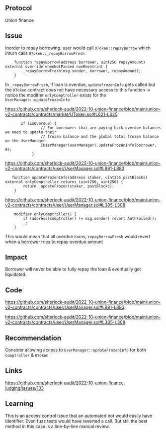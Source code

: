 ## Protocol

Union finance

## Issue

Inorder to repay borrowing, user would call `UToken::repayBorrow` which inturn calls `UToken::_repayBorrowFresh`

```
    function repayBorrow(address borrower, uint256 repayAmount) external override whenNotPaused nonReentrant {
        _repayBorrowFresh(msg.sender, borrower, repayAmount);
    }
```

In `_repayBorrowFresh`, if loan is overdue, `updateFrozenInfo` gets called but the `UToken` contract does not have necessary access to this function -> notice the modifier `onlyComptroller` exists for the `UserManager::updateFrozenInfo`

https://github.com/sherlock-audit/2022-10-union-finance/blob/main/union-v2-contracts/contracts/market/UToken.sol#L621-L625

```solidity
       if (isOverdue) {
                // For borrowers that are paying back overdue balances we need to update their
                // frozen balance and the global total frozen balance on the UserManager
                IUserManager(userManager).updateFrozenInfo(borrower, 0);
            }
```

https://github.com/sherlock-audit/2022-10-union-finance/blob/main/union-v2-contracts/contracts/user/UserManager.sol#L881-L883

```solidity
   function updateFrozenInfo(address staker, uint256 pastBlocks) external onlyComptroller returns (uint256, uint256) {
        return _updateFrozen(staker, pastBlocks);
    }
```

https://github.com/sherlock-audit/2022-10-union-finance/blob/main/union-v2-contracts/contracts/user/UserManager.sol#L305-L308

```
    modifier onlyComptroller() {
        if (address(comptroller) != msg.sender) revert AuthFailed();
        _;
    }
```

This would mean that all overdue loans, `repayBorrowFresh` would revert when a borrower tries to repay overdue amount

## Impact

Borrower will never be able to fully repay the loan & eventually get liquidated.

## Code

https://github.com/sherlock-audit/2022-10-union-finance/blob/main/union-v2-contracts/contracts/user/UserManager.sol#L881-L883

https://github.com/sherlock-audit/2022-10-union-finance/blob/main/union-v2-contracts/contracts/user/UserManager.sol#L305-L308

## Recommendation

Consider allowing access to `UserManager::updateFrozenInfo` for both `Comptroller` & `UToken`

## Links

https://github.com/sherlock-audit/2022-10-union-finance-judging/issues/133

## Learning

This is an access control issue that an automated bot would easily have identifier. Even fuzz tests would have reverted a call. But still the best method in this case is a line-by-line manual review.

